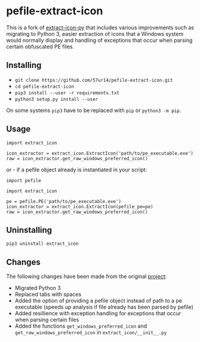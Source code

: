 # pefile-extract-icon #
This is a fork of [extract-icon-py](https://github.com/firodj/extract-icon-py/) that includes various improvements such as migrating to Python 3, easier extraction of icons that a Windows system would normally display and handling of exceptions that occur when parsing certain obfuscated PE files.

## Installing ##
* ``git clone https://github.com/57ur14/pefile-extract-icon.git``
* ``cd pefile-extract-icon``
* ``pip3 install --user -r requirements.txt``
* ``python3 setup.py install --user``

On some systems ``pip3`` have to be replaced with ``pip`` or ``python3 -m pip``.

## Usage ##
```
import extract_icon

icon_extractor = extract_icon.ExtractIcon('path/to/pe_executable.exe')
raw = icon_extractor.get_raw_windows_preferred_icon()
```
or - if a pefile object already is instantiated in your script:
```
import pefile

import extract_icon

pe = pefile.PE('path/to/pe_executable.exe')
icon_extractor = extract_icon.ExtractIcon(pefile_pe=pe)
raw = icon_extractor.get_raw_windows_preferred_icon()
```

## Uninstalling ##
``pip3 uninstall extract_icon``

## Changes ##
The following changes have been made from the original [project](https://github.com/firodj/extract-icon-py/tree/64e7b0bf3d2dfd6c673ca813117d8f80fe87a3ed):
* Migrated Python 3
* Replaced tabs with spaces
* Added the option of providing a pefile object instead of path to a pe executable (speeds up analysis if file already has been parsed by pefile)
* Added resillience with exception handling for exceptions that occur when parsing certain files
* Added the functions ``get_windows_preferred_icon`` and ``get_raw_windows_preferred_icon`` in ``extract_icon/__init__.py``
